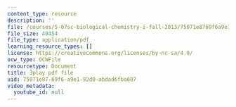 ```yaml
---
content_type: resource
description: ''
file: /courses/5-07sc-biological-chemistry-i-fall-2013/75071e8769f6a9e192d0abdad6fba607_tFEBiKPv1e8.pdf
file_size: 40454
file_type: application/pdf
learning_resource_types: []
license: https://creativecommons.org/licenses/by-nc-sa/4.0/
ocw_type: OCWFile
resourcetype: Document
title: 3play pdf file
uid: 75071e87-69f6-a9e1-92d0-abdad6fba607
video_metadata:
  youtube_id: null
---
```

